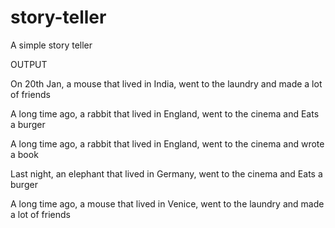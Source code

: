 # story-teller
A simple story teller


OUTPUT

On 20th Jan, a mouse that lived in India, went to the laundry and made a lot of friends

A long time ago, a rabbit that lived in England, went to the cinema and Eats a burger

A long time ago, a rabbit that lived in England, went to the cinema and wrote a book

Last night, an elephant that lived in Germany, went to the cinema and Eats a burger

A long time ago, a mouse that lived in Venice, went to the laundry and made a lot of friends
